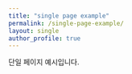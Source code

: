 ```yaml
---
title: "single page example"
permalink: /single-page-example/
layout: single
author_profile: true
---
```


단일 페이지 예시입니다.
